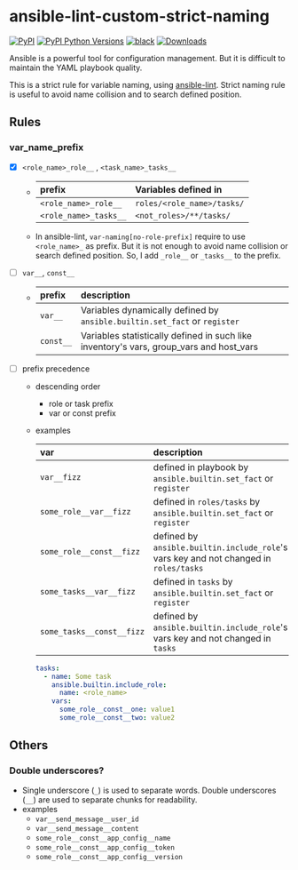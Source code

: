 # ansible-lint-custom-strict-naming

[![PyPI](https://img.shields.io/pypi/v/ansible-lint-custom-strict-naming)](https://pypi.org/project/ansible-lint-custom-strict-naming/)
[![PyPI Python Versions](https://img.shields.io/pypi/pyversions/ansible-lint-custom-strict-naming)](https://pypi.org/project/ansible-lint-custom-strict-naming/)
[![black](https://img.shields.io/badge/code%20style-black-000000.svg)](https://github.com/psf/black)
[![Downloads](https://pepy.tech/badge/ansible-lint-custom-strict-naming)](https://pepy.tech/project/ansible-lint-custom-strict-naming)

Ansible is a powerful tool for configuration management.
But it is difficult to maintain the YAML playbook quality.

This is a strict rule for variable naming, using [ansible-lint](https://github.com/ansible/ansible-lint).
Strict naming rule is useful to avoid name collision and to search defined position.

## Rules

### var_name_prefix

- [x] `<role_name>_role__` , `<task_name>_tasks__`

  - | prefix                | Variables defined in       |
    | :-------------------- | :------------------------- |
    | `<role_name>_role__`  | `roles/<role_name>/tasks/` |
    | `<role_name>_tasks__` | `<not_roles>/**/tasks/`    |

  - In ansible-lint, `var-naming[no-role-prefix]` require to use `<role_name>_` as prefix. But it is not enough to avoid name collision or search defined position. So, I add `_role__` or `_tasks__` to the prefix.

- [ ] `var__`, `const__`
  - | prefix    | description                                                                             |
    | :-------- | :-------------------------------------------------------------------------------------- |
    | `var__`   | Variables dynamically defined by `ansible.builtin.set_fact` or `register`               |
    | `const__` | Variables statistically defined in such like inventory's vars, group_vars and host_vars |
- [ ] prefix precedence

  - descending order
    - role or task prefix
    - var or const prefix
  - examples

    | var                       | description                                                                           |
    | :------------------------ | :------------------------------------------------------------------------------------ |
    | `var__fizz`               | defined in playbook by `ansible.builtin.set_fact` or `register`                       |
    | `some_role__var__fizz`    | defined in `roles/tasks` by `ansible.builtin.set_fact` or `register`                  |
    | `some_role__const__fizz`  | defined by `ansible.builtin.include_role`'s vars key and not changed in `roles/tasks` |
    | `some_tasks__var__fizz`   | defined in `tasks` by `ansible.builtin.set_fact` or `register`                        |
    | `some_tasks__const__fizz` | defined by `ansible.builtin.include_role`'s vars key and not changed in `tasks`       |

    ```yaml
    tasks:
      - name: Some task
        ansible.builtin.include_role:
          name: <role_name>
        vars:
          some_role__const__one: value1
          some_role__const__two: value2
    ```

## Others

### Double underscores?

- Single underscore (`_`) is used to separate words. Double underscores (`__`) are used to separate chunks for readability.
- examples
  - `var__send_message__user_id`
  - `var__send_message__content`
  - `some_role__const__app_config__name`
  - `some_role__const__app_config__token`
  - `some_role__const__app_config__version`
